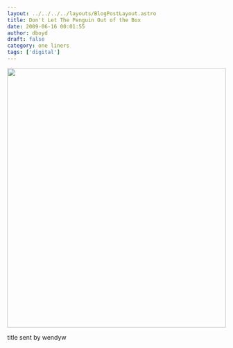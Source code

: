 ```yaml
---
layout: ../../../../layouts/BlogPostLayout.astro
title: Don't Let The Penguin Out of the Box
date: 2009-06-16 00:01:55
author: dboyd
draft: false
category: one liners
tags: ['digital']
---
```

<img
    srcset="https://img.selfiespirits.com/images/2009/06/penguinBox_480.avif 480w"
    sizes="(max-width: 480px) 100vw"
    src="https://img.selfiespirits.com/images/2009/06/penguinBox.jpg"
    alt=""
    style="width: clamp(0px, 100%, 600px); height: auto;"
/>

title sent by wendyw